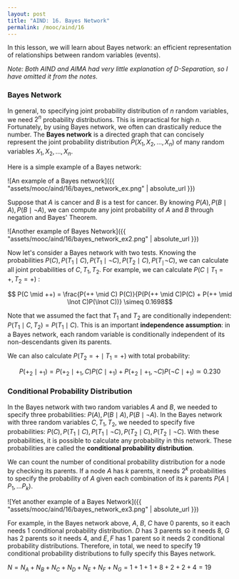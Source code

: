 ```yaml
---
layout: post
title: "AIND: 16. Bayes Network"
permalink: /mooc/aind/16
---
```


In this lesson, we will learn about Bayes network: an efficient representation of relationships between random variables (events).

*Note: Both AIND and AIMA had very little explanation of D-Separation, so I have omitted it from the notes.*

### Bayes Network

In general, to specifying joint probability distribution of $n$ random variables, we need  $2^n$ probability distributions. This is impractical for high $n$. Fortunately, by using Bayes network, we often can drastically reduce the number. The **Bayes network** is a directed graph that can concisely represent the joint probability distribution $P(X_1, X_2, \ldots, X_n)$ of many random variables $X_1, X_2, \ldots, X_n$. 

Here is a simple example of a Bayes network:

![An example of a Bayes network]({{ "assets/mooc/aind/16/bayes_network_ex.png" | absolute_url }})

Suppose that $A$ is cancer and $B$ is a test for cancer. By knowing $P(A), P(B \mid A), P(B \mid \lnot A)$, we can compute any joint probability of $A$ and $B$ through negation and Bayes' Theorem.

![Another example of Bayes Network]({{ "assets/mooc/aind/16/bayes_network_ex2.png" | absolute_url }})

Now let's consider a Bayes network with two tests. Knowing the probabilities $P(C), P(T_1 \mid C), P(T_1 \mid \lnot C), P(T_2 \mid C), P(T_ \mid \lnot C)$, we can calculate all joint probabilities of $C, T_1, T_2$. For example, we can calculate  $P(C \mid T_1 = +, T_2 = +)$ :

$$ P(C \mid ++) = \frac{P(++ \mid C) P(C)}{P(P(++ \mid C)P(C) + P(++ \mid \lnot C)P(\lnot C))} \simeq 0.1698$$

Note that we assumed the fact that $T_1$ and $T_2$ are conditionally independent: $P(T_1 \mid C, T_2) = P(T_1 \mid C)$. This is an important **independence assumption**: in a Bayes network, each random variable is conditionally independent of its non-descendants given its parents.

We can also calculate $P(T_2 = + \mid T_1 = +)$ with total probability:

$$P(+_2 \mid +_1) = P(+_2 \mid +_1, C) P(C \mid +_1) + P(+_2 \mid +_1, \lnot C) P(\lnot C \mid +_1) \simeq 0.230$$

### Conditional Probability Distribution

In the Bayes network with two random variables $A$ and $B$, we needed to specify three probabilities: $P(A), P(B \mid A), P(B \mid \lnot A)$. In the Bayes network with three random variables $C, T_1, T_2$, we needed to specify five probabilities: $P(C), P(T_1 \mid C), P(T_1 \mid \lnot C), P(T_2 \mid C), P(T_2 \mid \lnot C)$. With these probabilities, it is possible to calculate any probability in this network. These probabilities are called the **conditional probability distribution**.

We can count the number of conditional probability distribution for a node by checking its parents. If a node $A$ has $k$ parents, it needs $2^k$ probabilities to specify the probability of $A$ given each combination of its $k$ parents $P(A \mid P_1, \ldots P_k)$.

![Yet another example of a Bayes Network]({{ "assets/mooc/aind/16/bayes_network_ex3.png" | absolute_url }})

For example, in the Bayes network above, $A$, $B$, $C$ have $0$ parents, so it each needs 1 conditional probability distribution. $D$ has $3$ parents so it needs $8$, $G$ has $2$ parents so it needs $4$, and $E, F$ has $1$ parent so it needs $2$ conditional probability distributions. Therefore, in total, we need to specify $19$ conditional probability distributions to fully specify this Bayes network.

$N = N_A + N_B + N_C + N_D + N_E + N_F + N_G = 1+1+1+8+2+2+4=19$

